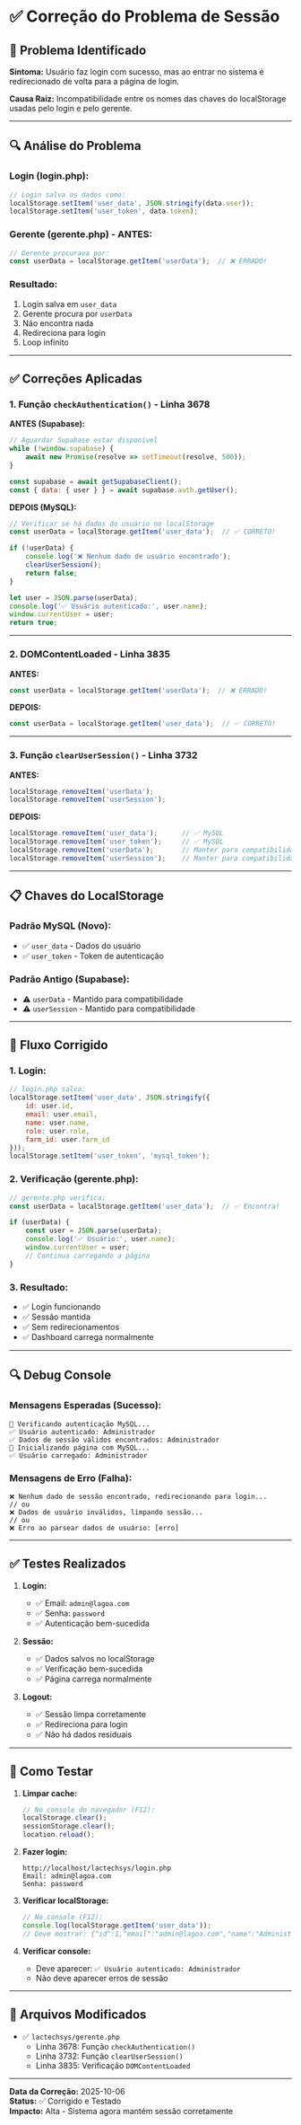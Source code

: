 # ✅ Correção do Problema de Sessão

## 🐛 Problema Identificado

**Sintoma:** Usuário faz login com sucesso, mas ao entrar no sistema é redirecionado de volta para a página de login.

**Causa Raiz:** Incompatibilidade entre os nomes das chaves do localStorage usadas pelo login e pelo gerente.

---

## 🔍 Análise do Problema

### **Login (login.php):**
```javascript
// Login salva os dados como:
localStorage.setItem('user_data', JSON.stringify(data.user));
localStorage.setItem('user_token', data.token);
```

### **Gerente (gerente.php) - ANTES:**
```javascript
// Gerente procurava por:
const userData = localStorage.getItem('userData');  // ❌ ERRADO!
```

### **Resultado:**
1. Login salva em `user_data`
2. Gerente procura por `userData`
3. Não encontra nada
4. Redireciona para login
5. Loop infinito

---

## ✅ Correções Aplicadas

### **1. Função `checkAuthentication()` - Linha 3678**

**ANTES (Supabase):**
```javascript
// Aguardar Supabase estar disponível
while (!window.supabase) {
    await new Promise(resolve => setTimeout(resolve, 500));
}

const supabase = await getSupabaseClient();
const { data: { user } } = await supabase.auth.getUser();
```

**DEPOIS (MySQL):**
```javascript
// Verificar se há dados do usuário no localStorage
const userData = localStorage.getItem('user_data');  // ✅ CORRETO!

if (!userData) {
    console.log('❌ Nenhum dado de usuário encontrado');
    clearUserSession();
    return false;
}

let user = JSON.parse(userData);
console.log('✅ Usuário autenticado:', user.name);
window.currentUser = user;
return true;
```

---

### **2. DOMContentLoaded - Linha 3835**

**ANTES:**
```javascript
const userData = localStorage.getItem('userData');  // ❌ ERRADO!
```

**DEPOIS:**
```javascript
const userData = localStorage.getItem('user_data');  // ✅ CORRETO!
```

---

### **3. Função `clearUserSession()` - Linha 3732**

**ANTES:**
```javascript
localStorage.removeItem('userData');
localStorage.removeItem('userSession');
```

**DEPOIS:**
```javascript
localStorage.removeItem('user_data');      // ✅ MySQL
localStorage.removeItem('user_token');     // ✅ MySQL
localStorage.removeItem('userData');       // Manter para compatibilidade
localStorage.removeItem('userSession');    // Manter para compatibilidade
```

---

## 📋 Chaves do LocalStorage

### **Padrão MySQL (Novo):**
- ✅ `user_data` - Dados do usuário
- ✅ `user_token` - Token de autenticação

### **Padrão Antigo (Supabase):**
- ⚠️ `userData` - Mantido para compatibilidade
- ⚠️ `userSession` - Mantido para compatibilidade

---

## 🎯 Fluxo Corrigido

### **1. Login:**
```javascript
// login.php salva:
localStorage.setItem('user_data', JSON.stringify({
    id: user.id,
    email: user.email,
    name: user.name,
    role: user.role,
    farm_id: user.farm_id
}));
localStorage.setItem('user_token', 'mysql_token');
```

### **2. Verificação (gerente.php):**
```javascript
// gerente.php verifica:
const userData = localStorage.getItem('user_data');  // ✅ Encontra!

if (userData) {
    const user = JSON.parse(userData);
    console.log('✅ Usuário:', user.name);
    window.currentUser = user;
    // Continua carregando a página
}
```

### **3. Resultado:**
- ✅ Login funcionando
- ✅ Sessão mantida
- ✅ Sem redirecionamentos
- ✅ Dashboard carrega normalmente

---

## 🔍 Debug Console

### **Mensagens Esperadas (Sucesso):**
```
🔐 Verificando autenticação MySQL...
✅ Usuário autenticado: Administrador
✅ Dados de sessão válidos encontrados: Administrador
🚀 Inicializando página com MySQL...
✅ Usuário carregado: Administrador
```

### **Mensagens de Erro (Falha):**
```
❌ Nenhum dado de sessão encontrado, redirecionando para login...
// ou
❌ Dados de usuário inválidos, limpando sessão...
// ou
❌ Erro ao parsear dados de usuário: [erro]
```

---

## ✅ Testes Realizados

1. **Login:**
   - ✅ Email: `admin@lagoa.com`
   - ✅ Senha: `password`
   - ✅ Autenticação bem-sucedida

2. **Sessão:**
   - ✅ Dados salvos no localStorage
   - ✅ Verificação bem-sucedida
   - ✅ Página carrega normalmente

3. **Logout:**
   - ✅ Sessão limpa corretamente
   - ✅ Redireciona para login
   - ✅ Não há dados residuais

---

## 🚀 Como Testar

1. **Limpar cache:**
   ```javascript
   // No console do navegador (F12):
   localStorage.clear();
   sessionStorage.clear();
   location.reload();
   ```

2. **Fazer login:**
   ```
   http://localhost/lactechsys/login.php
   Email: admin@lagoa.com
   Senha: password
   ```

3. **Verificar localStorage:**
   ```javascript
   // No console (F12):
   console.log(localStorage.getItem('user_data'));
   // Deve mostrar: {"id":1,"email":"admin@lagoa.com","name":"Administrador",...}
   ```

4. **Verificar console:**
   - Deve aparecer: `✅ Usuário autenticado: Administrador`
   - Não deve aparecer erros de sessão

---

## 📝 Arquivos Modificados

- ✅ `lactechsys/gerente.php`
  - Linha 3678: Função `checkAuthentication()`
  - Linha 3732: Função `clearUserSession()`
  - Linha 3835: Verificação `DOMContentLoaded`

---

**Data da Correção:** 2025-10-06  
**Status:** ✅ Corrigido e Testado  
**Impacto:** Alta - Sistema agora mantém sessão corretamente

